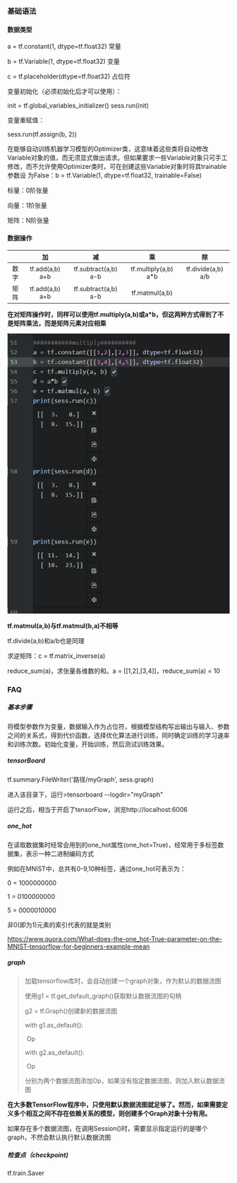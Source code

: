 ### 基础语法

#### 数据类型

a = tf.constant(1, dtype=tf.float32)	常量

b = tf.Variable(1, dtype=tf.float32)	变量

c = tf.placeholder(dtype=tf.float32)	占位符

变量初始化（必须初始化后才可以使用）：

init = tf.global_variables_initializer()
sess.run(init)

变量重赋值：

sess.run(tf.assign(b, 2))

在能够自动训练机器学习模型的Optimizer类，这意味着这些类将自动修改Variable对象的值，而无须显式做出请求。但如果要求一些Variable对象只可手工修改，而不允许使用Optimizer类时，可在创建这些Variable对象时将其trainable参数设
为False：b = tf.Variable(1, dtype=tf.float32, trainable=False)

标量：0阶张量

向量：1阶张量

矩阵：N阶张量

#### 数据操作

|      |         加         |            减            |            乘            |           除           |
| :--: | :---------------: | :---------------------: | :---------------------: | :-------------------: |
|  数字  | tf.add(a,b)   a+b | tf.subtract(a,b)    a-b | tf.multiply(a,b)    a*b | tf.divide(a,b)    a/b |
|  矩阵  | tf.add(a,b)   a+b | tf.subtract(a,b)    a-b |     tf.matmul(a,b)      |                       |

**在对矩阵操作时，同样可以使用tf.multiply(a,b)或a*b，但这两种方式得到了不是矩阵乘法，而是矩阵元素对应相乘**

![1499865929(1).jpg](https://github.com/ChaoZeyi/DeepLearning/blob/master/tensorFlow_ex/official_tutorial/photos/1499865929(1).jpg?raw=true)

**tf.matmul(a,b)与tf.matmul(b,a)不相等**

tf.divide(a,b)和a/b也是同理

求逆矩阵：c = tf.matrix_inverse(a)

reduce_sum(a)，求张量各维数的和。a = [[1,2],[3,4]]，reduce_sum(a) = 10

### FAQ

##### 基本步骤

将模型参数作为变量，数据输入作为占位符，根据模型结构写出输出与输入、参数之间的关系式，得到代价函数，选择优化算法进行训练，同时确定训练的学习速率和训练次数。初始化变量，开始训练，然后测试训练效果。

##### tensorBoard

tf.summary.FileWriter('路径/myGraph', sess.graph)

进入该目录下，运行>tensorboard --logdir="myGraph"

运行之后，相当于开启了tensorFlow，浏览http://localhost:6006

##### one_hot

在读取数据集时经常会用到的one_hot属性(one_hot=True)，经常用于多标签数据集，表示一种二进制编码方式

例如在MNIST中，总共有0-9,10种标签，通过one_hot可表示为：

0 = 1000000000

1 = 0100000000

5 = 0000010000

非0(即为1)元素的索引代表的就是类别

https://www.quora.com/What-does-the-one_hot-True-parameter-on-the-MNIST-tensorflow-for-beginners-example-mean

##### graph

> 加载tensorflow库时，会自动创建一个graph对象，作为默认的数据流图
>
> 使用g1 = tf.get_default_graph()获取默认数据流图的句柄
>
> g2 = tf.Graph()创建新的数据流图
>
> with g1.as_default():
>
> ​	Op
>
> with g2.as_default():
>
> ​	Op
>
> 分别为两个数据流图添加Op，如果没有指定数据流图，则加入默认数据流图

**在大多数TensorFlow程序中，只使用默认数据流图就足够了。然而，如果需要定义多个相互之间不存在依赖关系的模型，则创建多个Graph对象十分有用。**

如果存在多个数据流图，在调用Session()时，需要显示指定运行的是哪个graph，不然会默认执行默认数据流图

##### 检查点（checkpoint)

tf.train.Saver

